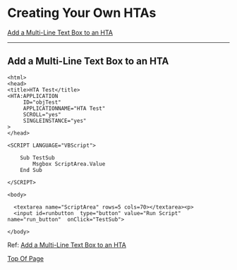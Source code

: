# Creating Your Own HTAs
<a name="top"></a>
[Add a Multi-Line Text Box to an HTA](#MultiLineHTATextBox)  

---
<a name="MultiLineHTATextBox">
</a>

## Add a Multi-Line Text Box to an HTA

```HTA
<html>
<head>
<title>HTA Test</title>
<HTA:APPLICATION 
     ID="objTest" 
     APPLICATIONNAME="HTA Test"
     SCROLL="yes"
     SINGLEINSTANCE="yes"
>
</head>

<SCRIPT LANGUAGE="VBScript">

    Sub TestSub
        Msgbox ScriptArea.Value
    End Sub

</SCRIPT>

<body>

  <textarea name="ScriptArea" rows=5 cols=70></textarea><p>
  <input id=runbutton  type="button" value="Run Script" name="run_button"  onClick="TestSub">

</body>
```

Ref: [Add a Multi-Line Text Box to an HTA](https://learn.microsoft.com/en-us/previous-versions/tn-archive/ee692604(v=technet.10))

[Top Of Page](#top)
